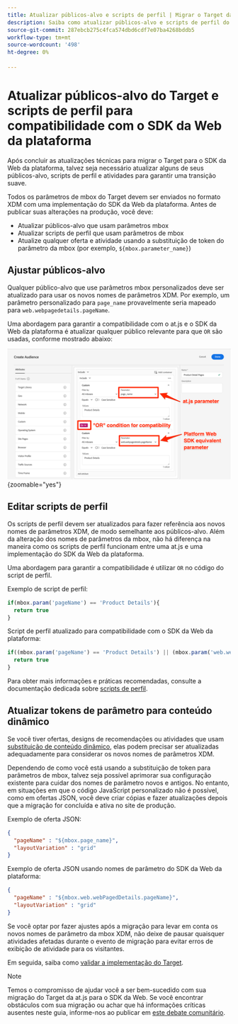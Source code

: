 ```yaml
---
title: Atualizar públicos-alvo e scripts de perfil | Migrar o Target da at.js 2.x para o SDK da Web
description: Saiba como atualizar públicos-alvo e scripts de perfil do Adobe Target para compatibilidade com o Experience Platform Web SDK.
source-git-commit: 287ebcb275c4fca574dbd6cdf7e07ba4268bddb5
workflow-type: tm+mt
source-wordcount: '498'
ht-degree: 0%

---
```


# Atualizar públicos-alvo do Target e scripts de perfil para compatibilidade com o SDK da Web da plataforma

Após concluir as atualizações técnicas para migrar o Target para o SDK da Web da plataforma, talvez seja necessário atualizar alguns de seus públicos-alvo, scripts de perfil e atividades para garantir uma transição suave.

Todos os parâmetros de mbox do Target devem ser enviados no formato XDM com uma implementação do SDK da Web da plataforma. Antes de publicar suas alterações na produção, você deve:

* Atualizar públicos-alvo que usam parâmetros mbox
* Atualizar scripts de perfil que usam parâmetros de mbox
* Atualize qualquer oferta e atividade usando a substituição de token do parâmetro da mbox (por exemplo, `${mbox.parameter_name}`)

## Ajustar públicos-alvo

Qualquer público-alvo que use parâmetros mbox personalizados deve ser atualizado para usar os novos nomes de parâmetros XDM. Por exemplo, um parâmetro personalizado para `page_name` provavelmente seria mapeado para `web.webpagedetails.pageName`.

Uma abordagem para garantir a compatibilidade com o at.js e o SDK da Web da plataforma é atualizar qualquer público relevante para que `OR` são usadas, conforme mostrado abaixo:

![Como visualizar a atualização de um público-alvo do Target para compatibilidade com o SDK da Web da plataforma](assets/target-audience-update.png){zoomable=&quot;yes&quot;}

## Editar scripts de perfil

Os scripts de perfil devem ser atualizados para fazer referência aos novos nomes de parâmetros XDM, de modo semelhante aos públicos-alvo. Além da alteração dos nomes de parâmetros da mbox, não há diferença na maneira como os scripts de perfil funcionam entre uma at.js e uma implementação do SDK da Web da plataforma.

Uma abordagem para garantir a compatibilidade é utilizar `OR` no código do script de perfil.

Exemplo de script de perfil:

```Javascript
if(mbox.param('pageName') == 'Product Details'){
  return true
}
```

Script de perfil atualizado para compatibilidade com o SDK da Web da plataforma:

```Javascript
if((mbox.param('pageName') == 'Product Details') || (mbox.param('web.webPageDetails.pageName') =='Product Details')){
  return true
}
```

Para obter mais informações e práticas recomendadas, consulte a documentação dedicada sobre [scripts de perfil](https://experienceleague.adobe.com/docs/target/using/audiences/visitor-profiles/profile-parameters.html).

## Atualizar tokens de parâmetro para conteúdo dinâmico

Se você tiver ofertas, designs de recomendações ou atividades que usam [substituição de conteúdo dinâmico](https://experienceleague.adobe.com/docs/target/using/experiences/offers/passing-profile-attributes-to-the-html-offer.html), elas podem precisar ser atualizadas adequadamente para considerar os novos nomes de parâmetros XDM.

Dependendo de como você está usando a substituição de token para parâmetros de mbox, talvez seja possível aprimorar sua configuração existente para cuidar dos nomes de parâmetro novos e antigos. No entanto, em situações em que o código JavaScript personalizado não é possível, como em ofertas JSON, você deve criar cópias e fazer atualizações depois que a migração for concluída e ativa no site de produção.

Exemplo de oferta JSON:

```JSON
{
  "pageName" : "${mbox.page_name}",
  "layoutVariation" : "grid"
}
```

Exemplo de oferta JSON usando nomes de parâmetro do SDK da Web da plataforma:

```JSON
{
  "pageName" : "${mbox.web.webPagedDetails.pageName}",
  "layoutVariation" : "grid"
}
```

Se você optar por fazer ajustes após a migração para levar em conta os novos nomes de parâmetro da mbox XDM, não deixe de pausar quaisquer atividades afetadas durante o evento de migração para evitar erros de exibição de atividade para os visitantes.

Em seguida, saiba como [validar a implementação do Target](validate.md).

>[!NOTE]
>
>Temos o compromisso de ajudar você a ser bem-sucedido com sua migração do Target da at.js para o SDK da Web. Se você encontrar obstáculos com sua migração ou achar que há informações críticas ausentes neste guia, informe-nos ao publicar em [este debate comunitário](https://experienceleaguecommunities.adobe.com/t5/adobe-experience-platform-data/tutorial-discussion-migrate-target-from-at-js-to-web-sdk/m-p/575587#M463).